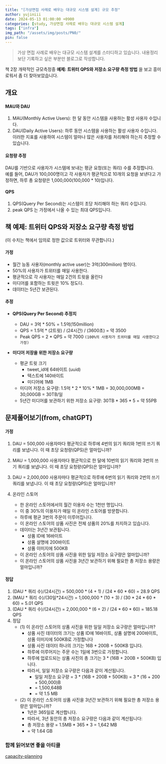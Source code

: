 ```yaml
---
title: "[가상면접 사례로 배우는 대규모 시스템 설계] 규모 추정"
author: yujiniii
date: 2024-05-13 01:00:00 +0900
categories: [study, 가상면접 사례로 배우는 대규모 시스템 설계]
tags: ["infra"]
img_path: "/assets/img/posts/PN0/"
pin: false
---
```

> 가상 면접 사례로 배우는 대규모 시스템 설계를 스터디하고 있습니다.
> 내용정리보단 기록하고 싶은 부분만 블로그로 작성합니다. 

책 2장 개략적인 규모측정중 **예제: 트위터 QPS와 저장소 요구량 측정 방법** 을 보고 흥미로워서 좀 더 찾아보았습니다. 

## 개요

#### **MAU와 DAU**
1. MAU(Monthly Active Users): 한 달 동안 시스템을 사용하는 활성 사용자 수입니다.
2. DAU(Daily Active Users): 하루 동안 시스템을 사용하는 활성 사용자 수입니다.
이러한 지표를 사용하여 시스템이 얼마나 많은 사용자를 처리해야 하는지 추정할 수 있습니다.


#### **요청량 추정**
DAU를 기반으로 사용자가 시스템에 보내는 평균 요청(또는 쿼리) 수를 추정합니다.   
예를 들어, DAU가 100,000명이고 각 사용자가 평균적으로 10개의 요청을 보낸다고 가정하면, 하루 총 요청량은 1,000,000(100,000 * 10)입니다.

#### **QPS**
1. QPS(Query Per Second)는 시스템이 초당 처리해야 하는 쿼리 수입니다.
2. peak QPS 는 가정에서 나올 수 있는 최대 QPS입니다. 



## 책 예제: 트위터 QPS와 저장소 요구량 측정 방법
(이 수치는 책에서 임의로 정한 값으로 트위터와 무관합니다.)

#### 가정
- 월간 능동 사용자(monthly active user)는 3억(300milion) 명이다.
- 50%의 사용자가 트위터를 매일 사용한다.
- 평균적으로 각 사용자는 매일 2건의 트윗을 올린다
- 미디어를 포함하는 트윗은 10% 정도다.
- 데이터는 5년간 보관된다.


#### 추정
- **QPS(Query Per Second) 추정치**
  - DAU = 3억 * 50% = 1.5억(150million)
  - QPS = 1.5억 * (2트윗) / (24시간) / (3600초) = 약 3500
  - Peak QPS = 2 * QPS = 약 7000 `(100%의 사용자가 트위터를 매일 사용한다고 가정)`

- **미디어 저장을 위한 저장소 요구량**
  - 평균 트윗 크기
    - tweet_id에 64바이트 (uuid)
    - 텍스트에 140바이트
    - 미디어에 1MB
  - 미디어 저장소 요구량: 1.5억 * 2 * 10% * 1MB = 30,000,000MB = 30,000GB = 30TB/일
  - 5년간 미디어를 보관하기 위한 저장소 요구량: 30TB * 365 * 5 = 약 55PB


## 문제풀어보기(from, chatGPT)
#### 가정 
1. DAU = 500,000
사용자마다 평균적으로 하루에 4번의 읽기 쿼리와 1번의 쓰기 쿼리를 보냅니다.
이 때 초당 요청량(QPS)은 얼마입니까?

2. MAU = 1,000,000
사용자마다 평균적으로 한 달에 10번의 읽기 쿼리와 3번의 쓰기 쿼리를 보냅니다.
이 때 초당 요청량(QPS)은 얼마입니까?

3. DAU = 2,000,000
사용자마다 평균적으로 하루에 6번의 읽기 쿼리와 2번의 쓰기 쿼리를 보냅니다.
이 때 초당 요청량(QPS)은 얼마입니까?

4. 온라인 스토어
   - 한 온라인 스토어에서의 월간 이용자 수는 1천만 명입니다.
   - 이 중 30%의 이용자가 매일 이 온라인 스토어를 방문합니다.
   - 하루에 평균 3번의 주문이 이루어집니다.
   - 이 온라인 스토어의 상품 사진은 전체 상품의 20%를 차지하고 있습니다.
   - 데이터는 3년간 보관됩니다.
     - 상품 ID에 16바이트
     - 상품 설명에 200바이트
     - 상품 이미지에 500KB
   - 이 온라인 스토어의 상품 사진을 위한 일일 저장소 요구량은 얼마입니까? 
   - 이 온라인 스토어의 상품 사진을 3년간 보관하기 위해 필요한 총 저장소 용량은 얼마입니까?


#### 정답
1. (DAU * 쿼리 수)/(24시간) = 500,000 * (4 + 1) / (24 * 60 * 60) = 28.9 QPS
2. (MAU * 쿼리 수)/(30일*24시간) = 1,000,000 * (10 + 3) / (30 * 24 * 60 * 60) = 5.01 QPS
3. (DAU * 쿼리 수)/(24시간) = 2,000,000 * (6 + 2) / (24 * 60 * 60) = 185.18 QPS
4. 정답
   - (1) 이 온라인 스토어의 상품 사진을 위한 일일 저장소 요구량은 얼마입니까? 
     - 상품 사진 데이터의 크기는 상품 ID에 16바이트, 상품 설명에 200바이트, 상품 이미지에 500KB로 가정합니다
     - 상품 사진 데이터 하나의 크기는 16B + 200B + 500KB 입니다.
     - 하루에 이루어지는 주문 수는 1일에 3번으로 가정합니다.
     - 하루에 업로드되는 상품 사진의 총 크기는 3 * (16B + 200B + 500KB) 입니다.
     - 따라서, 일일 저장소 요구량은 다음과 같이 계산됩니다.
       - 일일 저장소 요구량 = 3 * (16B + 200B + 500KB) = 3 * (16 + 200 + 500,000)B
       - = 1,500,648B
       - = 약 1.5 MB
   - (2) 이 온라인 스토어의 상품 사진을 3년간 보관하기 위해 필요한 총 저장소 용량은 얼마입니까?
     - 1년은 365일로 계산합니다.
     - 따라서, 3년 동안의 총 저장소 요구량은 다음과 같이 계산됩니다:
      - 총 저장소 용량 = 1.5MB * 365 * 3  = 1,642 MB
      - = 약 1.64 GB




### 함께 읽어보면 좋을 아티클
[capacity-planning](https://blog.bytebytego.com/p/capacity-planning)